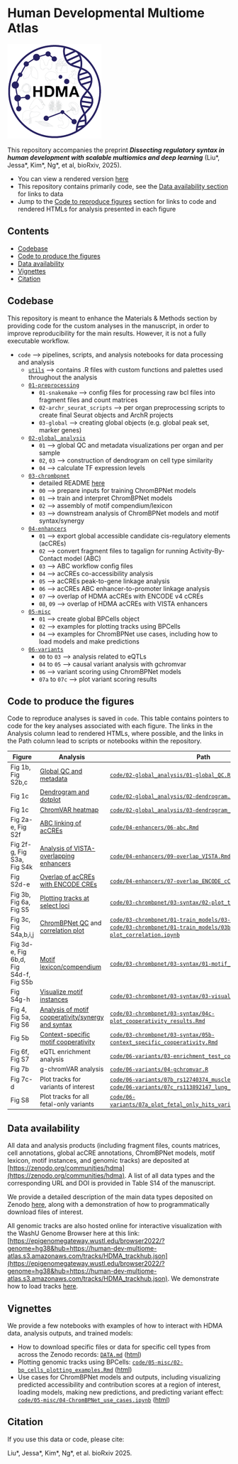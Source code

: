 # Human Developmental Multiome Atlas

![](img/hdma_logo_small.png)

This repository accompanies the preprint **_Dissecting regulatory syntax in human development with scalable multiomics and deep learning_** (Liu\*, Jessa\*, Kim\*, Ng\*, et al, bioRxiv, 2025).

- You can view a rendered version [here](https://greenleaflab.github.io/HDMA/)
- This repository contains primarily code, see the [Data availability section](https://greenleaflab.github.io/HDMA/#data-availability) for links to data
- Jump to the [Code to reproduce figures](https://greenleaflab.github.io/HDMA/#code-to-produce-the-figures) section for links to code and rendered HTMLs for analysis presented in each figure

## Contents

- [Codebase](https://greenleaflab.github.io/HDMA/#codebase)
- [Code to produce the figures](https://greenleaflab.github.io/HDMA/#code-to-produce-the-figures)
- [Data availability](https://greenleaflab.github.io/HDMA/#data-availability)
- [Vignettes](https://greenleaflab.github.io/HDMA/#vignettes)
- [Citation](https://greenleaflab.github.io/HDMA/#citation)



## Codebase

This repository is meant to enhance the Materials & Methods section by providing code for the custom
analyses in the manuscript, in order to improve reproducibility for the main results.
However, it is not a fully executable workflow.

* `code` --> pipelines, scripts, and analysis notebooks for data processing and analysis
  * [`utils`](https://github.com/GreenleafLab/HDMA/tree/main/code/utils) --> contains .R files with custom functions and palettes used throughout the analysis
  * [`01-preprocessing`](https://github.com/GreenleafLab/HDMA/tree/main/code/01-preprocessing)
    * `01-snakemake` --> config files for processing raw bcl files into fragment files and count matrices
    * `02-archr_seurat_scripts` --> per organ preprocessing scripts to create final Seurat objects and ArchR projects
    * `03-global` --> creating global objects (e.g. global peak set, marker genes)
  * [`02-global_analysis`](https://github.com/GreenleafLab/HDMA/tree/main/code/02-global_analysis)
    * `01` --> global QC and metadata visualizations per organ and per sample
    * `02`, `03` --> construction of dendrogram on cell type similarity
    * `04` --> calculate TF expression levels
  * [`03-chrombpnet`](https://github.com/GreenleafLab/HDMA/tree/main/code/03-chrombpnet)
    * detailed README [here](https://github.com/GreenleafLab/HDMA/blob/main/code/03-chrombpnet/README.md)
    * `00` --> prepare inputs for training ChromBPNet models
    * `01` --> train and interpret ChromBPNet models
    * `02` --> assembly of motif compendium/lexicon
    * `03` --> downstream analysis of ChromBPNet models and motif syntax/synergy
  * [`04-enhancers`](https://github.com/GreenleafLab/HDMA/tree/main/code/04-enhancers)
    * `01` --> export global accessible candidate cis-regulatory elements (acCREs)
    * `02` --> convert fragment files to tagalign for running Activity-By-Contact model (ABC)
    * `03` --> ABC workflow config files
    * `04` --> acCREs co-accessibility analysis
    * `05` --> acCREs peak-to-gene linkage analysis
    * `06` --> acCREs ABC enhancer-to-promoter linkage analysis
    * `07` --> overlap of HDMA acCREs with ENCODE v4 cCREs
    * `08`, `09` --> overlap of HDMA acCREs with VISTA enhancers
  * [`05-misc`](https://github.com/GreenleafLab/HDMA/tree/main/code/05-misc)
    * `01` --> create global BPCells object
    * `02` --> examples for plotting tracks using BPCells
    * `04` --> examples for ChromBPNet use cases, including how to load models and make predictions
  * [`06-variants`](https://github.com/GreenleafLab/HDMA/tree/main/code/06-variants)
    * `00` to `03` --> analysis related to eQTLs
    * `04` to `05` --> causal variant analysis with gchromvar
    * `06` --> variant scoring using ChromBPNet models
    * `07a` to `07c` --> plot variant scoring results


## Code to produce the figures

Code to reproduce analyses is saved in `code`. This table contains pointers to code for the key analyses associated with each figure.
The links in the Analysis column lead to rendered HTMLs, where possible, and the links in the Path column lead to scripts or notebooks within the repository.

| Figure | Analysis | Path |
| --- | -------- | ---- | 
| Fig 1b, Fig S2b,c | [Global QC and metadata](https://greenleaflab.github.io/HDMA/code/02-global_analysis/01-global_QC.html) | [`code/02-global_analysis/01-global_QC.Rmd`](https://github.com/GreenleafLab/HDMA/tree/main/code/02-global_analysis/01-global_QC.Rmd) |
| Fig 1c | [Dendrogram and dotplot](https://greenleaflab.github.io/HDMA/code/02-global_analysis/02-dendrogram.html) | [`code/02-global_analysis/02-dendrogram.Rmd`](https://github.com/GreenleafLab/HDMA/tree/main/code/02-global_analysis/02-dendrogram.Rmd) |
| Fig 1c | [ChromVAR heatmap](https://greenleaflab.github.io/HDMA/code/02-global_analysis/03-dendrogram_chromvar.html) | [`code/02-global_analysis/03-dendrogram_chromvar.Rmd`](https://github.com/GreenleafLab/HDMA/tree/main/code/02-global_analysis/03-dendrogram_chromvar.Rmd) |
| Fig 2a-e, Fig S2f | [ABC linking of acCREs](https://greenleaflab.github.io/HDMA/code/04-enhancers/06-abc.html) | [`code/04-enhancers/06-abc.Rmd`](https://github.com/GreenleafLab/HDMA/tree/main/code/04-enhancers/06-abc.Rmd) |
| Fig 2f-g, Fig S3a, Fig S4k | [Analysis of VISTA-overlapping enhancers](https://greenleaflab.github.io/HDMA/code/04-enhancers/09-overlap_VISTA.html) | [`code/04-enhancers/09-overlap_VISTA.Rmd`](https://github.com/GreenleafLab/HDMA/tree/main/code/04-enhancers/09-overlap_VISTA.Rmd) |
| Fig S2d-e | [Overlap of acCREs with ENCODE CREs](https://greenleaflab.github.io/HDMA/code/04-enhancers/07-overlap_ENCODE_cCREs.html) | [`code/04-enhancers/07-overlap_ENCODE_cCREs.Rmd`](https://github.com/GreenleafLab/HDMA/tree/main/code/04-enhancers/07-overlap_ENCODE_cCREs.Rmd) |
| Fig 3b, Fig 6a, Fig S5 | [Plotting tracks at select loci](https://greenleaflab.github.io/HDMA/code/03-chrombpnet/03-syntax/02-plot_tracks.html) | [`code/03-chrombpnet/03-syntax/02-plot_tracks.Rmd`](https://github.com/GreenleafLab/HDMA/tree/main/code/03-chrombpnet/03-syntax/02-plot_tracks.Rmd) |
| Fig 3c, Fig S4a,b,i,j | [ChromBPNet QC](https://greenleaflab.github.io/HDMA/code/03-chrombpnet/01-train_models/03-model_QC.html) and [correlation plot](https://greenleaflab.github.io/HDMA/code/03-chrombpnet/01-train_models/03b-plot_correlation.html) | [`code/03-chrombpnet/01-train_models/03-model_QC.Rmd`](https://github.com/GreenleafLab/HDMA/tree/main/code/03-chrombpnet/01-train_models/03-model_QC.Rmd) and [`code/03-chrombpnet/01-train_models/03b-plot_correlation.ipynb`](https://github.com/GreenleafLab/HDMA/tree/main/code/03-chrombpnet/01-train_models/03b-plot_correlation.ipynb) |
| Fig 3d-e, Fig 6b,d, Fig S4d-f, Fig S5b | [Motif lexicon/compendium](https://greenleaflab.github.io/HDMA/code/03-chrombpnet/03-syntax/01-motif_compendium.html) | [`code/03-chrombpnet/03-syntax/01-motif_compendium`](https://github.com/GreenleafLab/HDMA/tree/main/code/03-chrombpnet/03-syntax/01-motif_compendium.Rmd) | 
| Fig S4g-h | [Visualize motif instances](https://greenleaflab.github.io/HDMA/code/03-chrombpnet/03-syntax/03-visualize_hits.html) | [`code/03-chrombpnet/03-syntax/03-visualize_hits.ipynb`](https://github.com/GreenleafLab/HDMA/tree/main/code/03-chrombpnet/03-syntax/03-visualize_hits.ipynb) | 
| Fig 4, Fig 5a, Fig S6 | [Analysis of motif cooperativity/synergy and syntax](https://greenleaflab.github.io/HDMA/code/03-chrombpnet/03-syntax/04c-plot_cooperativity_results.html) | [`code/03-chrombpnet/03-syntax/04c-plot_cooperativity_results.Rmd`](https://github.com/GreenleafLab/HDMA/tree/main/code/03-chrombpnet/03-syntax/04c-plot_cooperativity_results.Rmd) |
| Fig 5b | [Context-specific motif cooperativity](https://greenleaflab.github.io/HDMA/code/03-chrombpnet/03-syntax/05b-context_specific_cooperativity.html) | [`code/03-chrombpnet/03-syntax/05b-context_specific_cooperativity.Rmd`](https://github.com/GreenleafLab/HDMA/tree/main/code/03-chrombpnet/03-syntax/05b-context_specific_cooperativity.Rmd) |
| Fig 6f, Fig S7 | eQTL enrichment analysis | [`code/06-variants/03-enrichment_test_collate_results.R`](https://github.com/GreenleafLab/HDMA/tree/main/code/06-variants/03-enrichment_test_collate_results.R) |
| Fig 7b | g-chromVAR analysis | [`code/06-variants/04-gchromvar.R`](https://github.com/GreenleafLab/HDMA/tree/main/code/06-variants/04-gchromvar.R) |
| Fig 7c-d | Plot tracks for variants of interest | [`code/06-variants/07b_rs12740374_muscle_endo_CAD.R`](https://github.com/GreenleafLab/HDMA/tree/main/code/06-variants/07b_rs12740374_muscle_endo_CAD.R) and [`code/06-variants/07c_rs113892147_lung_macrophage_asthma.R`](https://github.com/GreenleafLab/HDMA/tree/main/code/06-variants/07c_rs113892147_lung_macrophage_asthma.R) |
| Fig S8 | Plot tracks for all fetal-only variants | [`code/06-variants/07a_plot_fetal_only_hits_variant_scoring_results.R`](https://github.com/GreenleafLab/HDMA/tree/main/code/06-variants/07a_plot_fetal_only_hits_variant_scoring_results.R) |



## Data availability

All data and analysis products (including fragment files, counts matrices, cell annotations, global acCRE annotations, ChromBPNet models, motif lexicon, motif instances, and genomic tracks) are deposited at [https://zenodo.org/communities/hdma](https://zenodo.org/communities/hdma). A list of all data types and the corresponding URL and DOI is provided in Table S14 of the manuscript.

We provide a detailed description of the main data types deposited on Zenodo [here](https://greenleaflab.github.io/HDMA/DATA.html),
along with a demonstration of how to programmatically download files of interest.

All genomic tracks are also hosted online for interactive visualization with the WashU
Genome Browser here at this link:
[https://epigenomegateway.wustl.edu/browser2022/?genome=hg38&hub=https://human-dev-multiome-atlas.s3.amazonaws.com/tracks/HDMA_trackhub.json](https://epigenomegateway.wustl.edu/browser2022/?genome=hg38&hub=https://human-dev-multiome-atlas.s3.amazonaws.com/tracks/HDMA_trackhub.json). We demonstrate how to load tracks [here](https://greenleaflab.github.io/HDMA/DATA.html#genomic-tracks-on-the-washu-genome-browser).


## Vignettes

We provide a few notebooks with examples of how to interact with HDMA data,
analysis outputs, and trained models:

- How to download specific files or data for specific cell types from across the Zenodo records: [`DATA.md`](https://github.com/GreenleafLab/HDMA/blob/main/DATA.md#downloading-data-from-zenodo) ([html](https://greenleaflab.github.io/HDMA/DATA.html))
- Plotting genomic tracks using BPCells: [`code/05-misc/02-bp_cells_plotting_examples.Rmd`](https://github.com/GreenleafLab/HDMA/blob/main/code/05-misc/02-bp_cells_plotting_examples.Rmd) ([html](https://greenleaflab.github.io/HDMA/code/05-misc/02-bp_cells_plotting_examples.html))
- Use cases for ChromBPNet models and outputs, including visualizing predicted accessibility and contribution scores at a region of interest, loading models, making new predictions, and predicting variant effect: [`code/05-misc/04-ChromBPNet_use_cases.ipynb`](https://github.com/GreenleafLab/HDMA/blob/main/code/05-misc/04-ChromBPNet_use_cases.ipynb) ([html](https://greenleaflab.github.io/HDMA/code/05-misc/04-ChromBPNet_use_cases.html))


## Citation

If you use this data or code, please cite:

Liu\*, Jessa\*, Kim\*, Ng\*, et al. bioRxiv 2025.

